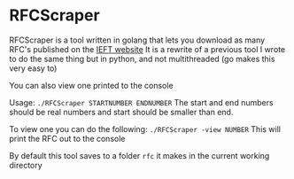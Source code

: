 # RFCScraper

RFCScraper is a tool written in golang that lets you download as many RFC's published on the <a href="https://www.ietf.org/standards/rfcs/">IEFT website</a>
It is a rewrite of a previous tool I wrote to do the same thing but in python, and not multithreaded (go makes this very easy to)

You can also view one printed to the console

Usage: `./RFCScraper STARTNUMBER ENDNUMBER`
The start and end numbers should be real numbers and start should be smaller than end.

To view one you can do the following: `./RFCScraper -view NUMBER`
This will print the RFC out to the console

By default this tool saves to a folder `rfc` it makes in the current working directory